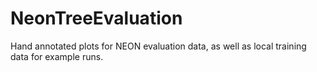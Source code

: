 # NeonTreeEvaluation
Hand annotated plots for NEON evaluation data, as well as local training data for example runs.
